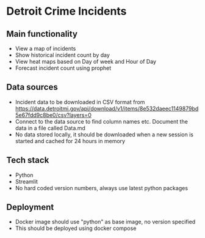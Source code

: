 # Detroit Crime Incidents

## Main functionality

* View a map of incidents
* Show historical incident count by day
* View heat maps based on Day of week and Hour of Day
* Forecast incident count using prophet

## Data sources

* Incident data to be downloaded in CSV format from https://data.detroitmi.gov/api/download/v1/items/8e532daeec1149879bd5e67fdd9c8be0/csv?layers=0
* Connect to the data source to find column names etc. Document the data in a file called Data.md
* No data stored locally, it should be downloaded when a new session is started and cached for 24 hours in memory

## Tech stack

* Python
* Streamlit
* No hard coded version numbers, always use latest python packages

## Deployment

* Docker image should use "python" as base image, no version specified
* This should be deployed using docker compose
